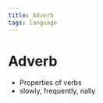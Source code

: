 ```yaml
---
title: Adverb
tags: language
---
```


# Adverb
- Properties of verbs
- slowly, frequently, nally




























































